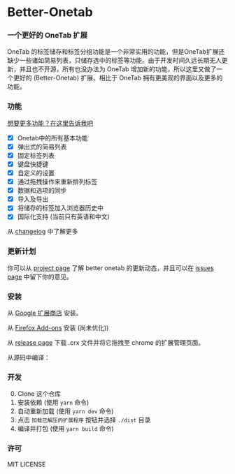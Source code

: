 Better-Onetab
======

### 一个更好的 OneTab 扩展

OneTab 的标签储存和标签分组功能是一个非常实用的功能，但是OneTab扩展还缺少一些诸如简易列表，只储存选中的标签等功能。由于开发时间久远长期无人更新，并且也不开源，所有也没办法为 OneTab 增加新的功能，所以这里又做了一个更好的 (Better-Onetab) 扩展。相比于 OneTab 拥有更美观的界面以及更多的功能。

### 功能

[想要更多功能？在这里告诉我吧](https://github.com/cnwangjie/better-onetab/issues/new)

 - [x] Onetab中的所有基本功能
 - [x] 弹出式的简易列表
 - [x] 固定标签列表
 - [x] 键盘快捷键
 - [x] 自定义的设置
 - [x] 通过拖拽操作来重新排列标签
 - [x] 数据和选项的同步
 - [x] 导入及导出
 - [x] 将储存的标签加入浏览器历史中
 - [x] 国际化支持 (当前只有英语和中文)

从 [changelog](./CHANGELOG.md) 中了解更多

### 更新计划

你可以从 [project page](https://github.com/cnwangjie/better-onetab/projects/1) 了解 better onetab 的更新动态，并且可以在 [issues page](https://github.com/cnwangjie/better-onetab/issues) 中留下你的意见。

### 安装

从 [Google 扩展商店](https://chrome.google.com/webstore/detail/better-onetab/eookhngofldnbnidjlbkeecljkfpmfpg) 安装。

从 [Firefox Add-ons](https://addons.mozilla.org/zh-CN/firefox/addon/better-onetab/) 安装 (尚未优化))

从 [release page](https://github.com/cnwangjie/better-onetab/releases) 下载 .crx 文件并将它拖拽至 chrome 的扩展管理页面。

从源码中编译：

### 开发

0. Clone 这个仓库
0. 安装依赖 (使用 `yarn` 命令)
0. 自动重新加载 (使用 `yarn dev` 命令)
0. 点击 `加载已解压的扩展程序` 按钮并选择 `./dist` 目录
0. 编译并打包 (使用 `yarn build` 命令)

### 许可

MIT LICENSE
